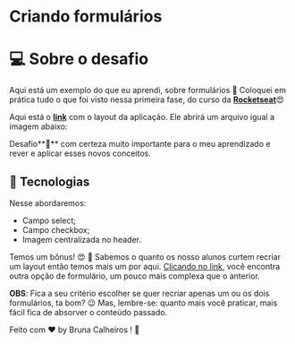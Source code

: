 # Criando formulários

# 💻 Sobre o desafio

Aqui está um exemplo do que eu aprendi, sobre formulários 👀
Coloquei em prática tudo o que foi visto nessa primeira fase, do  curso da **[Rocketseat](https://rocketseat.com.br/)**😍

Aqui está o **[link](https://www.figma.com/file/Nws1KWB7DyXBw8L6wXb9mp/Stage-03---Formul%C3%A1rio-intermedi%C3%A1rio/duplicate)** com o layout da aplicação. Ele abrirá um arquivo igual a imagem abaixo:


Desafio**💜** com certeza muito importante para o meu aprendizado e rever e aplicar esses novos conceitos. 


## 🚀 Tecnologias

Nesse abordaremos:

- Campo select;
- Campo checkbox;
- Imagem centralizada no header.

Temos um bônus! 😍 💜
Sabemos o quanto os nosso alunos curtem recriar um layout então temos mais um por aqui.
<a href="https://www.figma.com/file/E08PI3ZZZ3kRwxA3FujvBU/Stage-03---Formul%C3%A1rio-avan%C3%A7ado-(Copy)?node-id=10%3A17&mode=dev">Clicando no link</a>, você encontra outra opção de formulário, um pouco mais complexa que o anterior.

**OBS**: Fica a seu critério escolher se quer recriar apenas um ou os dois formulários, ta bom? 😉
Mas, lembre-se: quanto mais você praticar, mais fácil fica de absorver o conteúdo passado.

Feito com ♥ by Bruna Calheiros  ! **🚀**